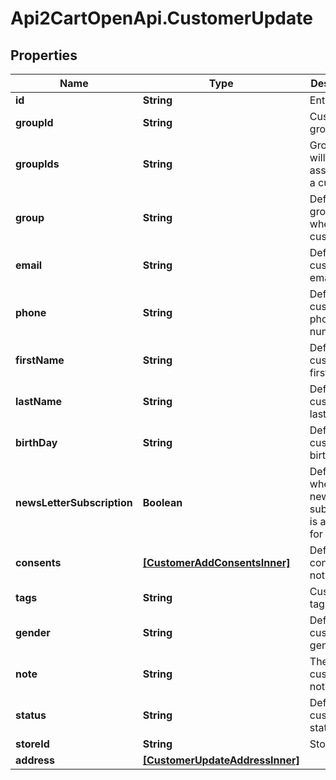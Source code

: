 # Api2CartOpenApi.CustomerUpdate

## Properties

Name | Type | Description | Notes
------------ | ------------- | ------------- | -------------
**id** | **String** | Entity id | [optional] 
**groupId** | **String** | Customer group_id | [optional] 
**groupIds** | **String** | Groups that will be assigned to a customer | [optional] 
**group** | **String** | Defines the group where the customer | [optional] 
**email** | **String** | Defines customer&#39;s email | [optional] 
**phone** | **String** | Defines customer&#39;s phone number | [optional] 
**firstName** | **String** | Defines customer&#39;s first name | [optional] 
**lastName** | **String** | Defines customer&#39;s last name | [optional] 
**birthDay** | **String** | Defines customer&#39;s birthday | [optional] 
**newsLetterSubscription** | **Boolean** | Defines whether the newsletter subscription is available for the user | [optional] 
**consents** | [**[CustomerAddConsentsInner]**](CustomerAddConsentsInner.md) | Defines consents to notifications | [optional] 
**tags** | **String** | Customer tags | [optional] 
**gender** | **String** | Defines customer&#39;s gender | [optional] 
**note** | **String** | The customer note. | [optional] 
**status** | **String** | Defines customer&#39;s status | [optional] 
**storeId** | **String** | Store Id | [optional] 
**address** | [**[CustomerUpdateAddressInner]**](CustomerUpdateAddressInner.md) |  | [optional] 


